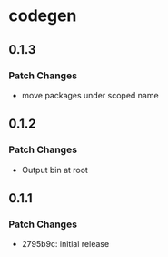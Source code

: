 # codegen

## 0.1.3

### Patch Changes

- move packages under scoped name

## 0.1.2

### Patch Changes

- Output bin at root

## 0.1.1

### Patch Changes

- 2795b9c: initial release
